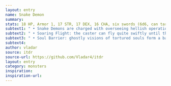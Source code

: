 ```yaml
---
layout: entry
name: Snake Demon
summary:
stats: 18 HP, Armor 1, 17 STR, 17 DEX, 16 CHA, six swords (6d6, can target multiple melee opponents)
subtext1: " • Snake Demons are charged with overseeing hellish operations and leading lesser minions. They love single combat and CHA never turn down a duel. They can cast the following spells as an action."
subtext2: " • Soaring Flight: the caster can fly quite swiftly until they touch the ground or take damage."
subtext3: " • Soul Barrier: ghostly visions of tortured souls form a barrier, screaming and lashing out. Anyone passing through this barrier takes d8 Damage and loses d6 CHA if they take Critical Damage."
subtext4:
author: vladar
source: itdr
source-url: https://github.com/Vladar4/itdr
layout: entry
category: monsters
inspiration:
inspiration-url:
---
```

